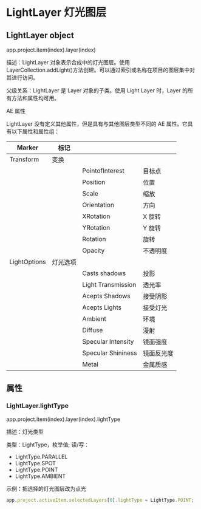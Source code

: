 # LightLayer 灯光图层

## LightLayer object

app.project.item(index).layer(index)

描述：LightLayer 对象表示合成中的灯光图层。使用 LayerCollection.addLight()方法创建。可以通过索引或名称在项目的图层集中对其进行访问。

父级关系：LightLayer 是 Layer 对象的子类。使用 Light Layer 时，Layer 的所有方法和属性均可用。

AE 属性

LightLayer 没有定义其他属性，但是具有与其他图层类型不同的 AE 属性。它具有以下属性和属性组：

| Marker       | 标记     |                    |            |
| ------------ | -------- | ------------------ | ---------- |
| Transform    | 变换     |                    |            |
|              |          | PointofInterest    | 目标点     |
|              |          | Position           | 位置       |
|              |          | Scale              | 缩放       |
|              |          | Orientation        | 方向       |
|              |          | XRotation          | X 旋转     |
|              |          | YRotation          | Y 旋转     |
|              |          | Rotation           | 旋转       |
|              |          | Opacity            | 不透明度   |
| LightOptions | 灯光选项 |                    |            |
|              |          | Casts shadows      | 投影       |
|              |          | Light Transmission | 透光率     |
|              |          | Acepts Shadows     | 接受阴影   |
|              |          | Acepts Lights      | 接受灯光   |
|              |          | Ambient            | 环境       |
|              |          | Diffuse            | 漫射       |
|              |          | Specular Intensity | 镜面强度   |
|              |          | Specular Shininess | 镜面反光度 |
|              |          | Metal              | 金属质感   |

## 属性

### LightLayer.lightType

app.project.item(index).layer(index).lightType

描述：灯光类型

类型：LightType，枚举值; 读/写：

- LightType.PARALLEL
- LightType.SPOT
- LightType.POINT
- LightType.AMBIENT

示例：把选择的灯光图层改为点光

```javascript
app.project.activeItem.selectedLayers[0].lightType = LightType.POINT;
```
